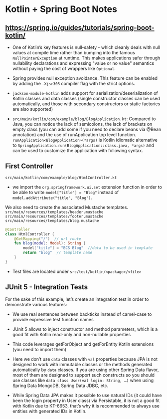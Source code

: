 # Kotlin + Spring Boot Notes
## https://spring.io/guides/tutorials/spring-boot-kotlin/

- One of Kotlin’s key features is null-safety - which cleanly deals with null values at compile time rather than bumping into the famous `NullPointerException` at runtime. This makes applications safer through nullability declarations and expressing "value or no value" semantics without paying the cost of wrappers like `Optional`. 

- Spring provides null exception avoidance. This feature can be enabled by adding the `-Xjsr305` compiler flag with the strict options.

- `jackson-module-kotlin` adds support for serialization/deserialization of Kotlin classes and data classes (single constructor classes can be used automatically, and those with secondary constructors or static factories are also supported)

- `src/main/kotlin/com/example/blog/BlogApplication.kt`: Compared to Java, you can notice the lack of semicolons, the lack of brackets on empty class (you can add some if you need to declare beans via @Bean annotation) and the use of runApplication top level function. `runApplication<BlogApplication>(*args)` is Kotlin idiomatic alternative to `SpringApplication.run(BlogApplication::class.java, *args)` and can be used to customize the application with following syntax.
    
## First Controller
`src/main/kotlin/com/example/blog/HtmlController.kt`
-  we import the `org.springframework.ui.set` extension function in order to be able to write `model["title"] = "Blog"` instead of `model.addAttribute("title", "Blog")`.

We also need to create the associated Mustache templates.
`src/main/resources/templates/header.mustache`
`src/main/resources/templates/footer.mustache`
`src/main/resources/templates/blog.mustache`

```kotlin
@Controller
class HtmlController {
    @GetMapping("/")  // url route
    fun blog(model: Model): String {
        model["title"] = "BCS Blog"  //data to be used in template
        return "blog"  // template name
    }
}
```

- Test files are located under `src/test/kotlin/<package>/<file>`

## JUnit 5 - Integration Tests
For the sake of this example, let’s create an integration test in order to demonstrate various features:

- We use real sentences between backticks instead of camel-case to provide expressive test function names
- JUnit 5 allows to inject constructor and method parameters, which is a good fit with Kotlin read-only and non-nullable properties
- This code leverages getForObject and getForEntity Kotlin extensions (you need to import them)

- Here we don’t use `data` classes with `val` properties because JPA is not designed to work with immutable classes or the methods generated automatically by `data` classes. If you are using other Spring Data flavor, most of them are designed to support such constructs so you should use classes like `data class User(val login: String, …)` when using Spring Data MongoDB, Spring Data JDBC, etc.

- While Spring Data JPA makes it possible to use natural IDs (it could have been the login property in User class) via Persistable, it is not a good fit with Kotlin due to KT-6653, that’s why it is recommended to always use entities with generated IDs in Kotlin.










